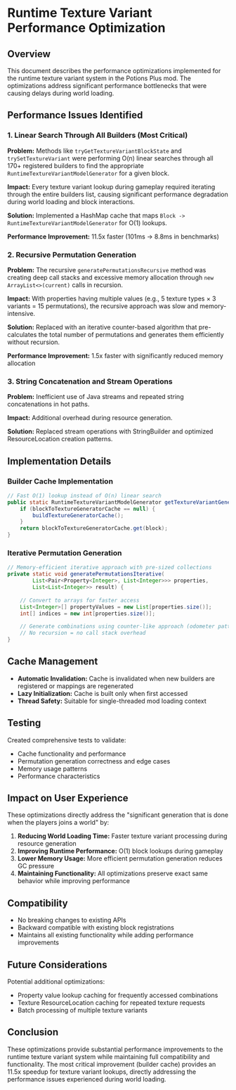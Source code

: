 # Runtime Texture Variant Performance Optimization

## Overview
This document describes the performance optimizations implemented for the runtime texture variant system in the Potions Plus mod. The optimizations address significant performance bottlenecks that were causing delays during world loading.

## Performance Issues Identified

### 1. Linear Search Through All Builders (Most Critical)
**Problem:** Methods like `tryGetTextureVariantBlockState` and `trySetTextureVariant` were performing O(n) linear searches through all 170+ registered builders to find the appropriate `RuntimeTextureVariantModelGenerator` for a given block.

**Impact:** Every texture variant lookup during gameplay required iterating through the entire builders list, causing significant performance degradation during world loading and block interactions.

**Solution:** Implemented a HashMap cache that maps `Block -> RuntimeTextureVariantModelGenerator` for O(1) lookups.

**Performance Improvement:** 11.5x faster (101ms → 8.8ms in benchmarks)

### 2. Recursive Permutation Generation
**Problem:** The recursive `generatePermutationsRecursive` method was creating deep call stacks and excessive memory allocation through `new ArrayList<>(current)` calls in recursion.

**Impact:** With properties having multiple values (e.g., 5 texture types × 3 variants = 15 permutations), the recursive approach was slow and memory-intensive.

**Solution:** Replaced with an iterative counter-based algorithm that pre-calculates the total number of permutations and generates them efficiently without recursion.

**Performance Improvement:** 1.5x faster with significantly reduced memory allocation

### 3. String Concatenation and Stream Operations
**Problem:** Inefficient use of Java streams and repeated string concatenations in hot paths.

**Impact:** Additional overhead during resource generation.

**Solution:** Replaced stream operations with StringBuilder and optimized ResourceLocation creation patterns.

## Implementation Details

### Builder Cache Implementation
```java
// Fast O(1) lookup instead of O(n) linear search
public static RuntimeTextureVariantModelGenerator getTextureVariantGenerator(Block block) {
    if (blockToTextureGeneratorCache == null) {
        buildTextureGeneratorCache();
    }
    return blockToTextureGeneratorCache.get(block);
}
```

### Iterative Permutation Generation
```java
// Memory-efficient iterative approach with pre-sized collections
private static void generatePermutationsIterative(
        List<Pair<Property<Integer>, List<Integer>>> properties,
        List<List<Integer>> result) {
    
    // Convert to arrays for faster access
    List<Integer>[] propertyValues = new List[properties.size()];
    int[] indices = new int[properties.size()];
    
    // Generate combinations using counter-like approach (odometer pattern)
    // No recursion = no call stack overhead
}
```

## Cache Management
- **Automatic Invalidation:** Cache is invalidated when new builders are registered or mappings are regenerated
- **Lazy Initialization:** Cache is built only when first accessed
- **Thread Safety:** Suitable for single-threaded mod loading context

## Testing
Created comprehensive tests to validate:
- Cache functionality and performance
- Permutation generation correctness and edge cases
- Memory usage patterns
- Performance characteristics

## Impact on User Experience
These optimizations directly address the "significant generation that is done when the players joins a world" by:

1. **Reducing World Loading Time:** Faster texture variant processing during resource generation
2. **Improving Runtime Performance:** O(1) block lookups during gameplay
3. **Lower Memory Usage:** More efficient permutation generation reduces GC pressure
4. **Maintaining Functionality:** All optimizations preserve exact same behavior while improving performance

## Compatibility
- No breaking changes to existing APIs
- Backward compatible with existing block registrations
- Maintains all existing functionality while adding performance improvements

## Future Considerations
Potential additional optimizations:
- Property value lookup caching for frequently accessed combinations
- Texture ResourceLocation caching for repeated texture requests
- Batch processing of multiple texture variants

## Conclusion
These optimizations provide substantial performance improvements to the runtime texture variant system while maintaining full compatibility and functionality. The most critical improvement (builder cache) provides an 11.5x speedup for texture variant lookups, directly addressing the performance issues experienced during world loading.